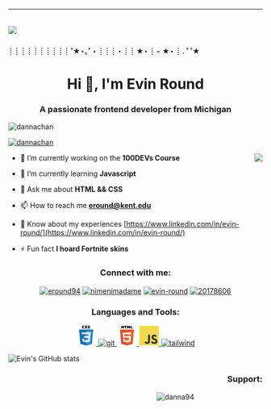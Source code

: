
---
![](https://i.postimg.cc/DfPmPfnN/68747470733a2f2f63646e2e6472696262626c652e636f6d2f75736572732f323035363334352f73637265656e73686f7473.png)
---
┊         ┊       ┊   ┊    ┊        ┊
┊         ┊       ┊   ┊   ˚★⋆｡˚  ⋆
┊         ┊       ┊   ⋆
┊         ┊       ★⋆
┊ ◦
★⋆      ┊ .  ˚
           ˚★                                                                  

<h1 align="center">Hi 🌸, I'm Evin Round</h1>
<h3 align="center">A passionate frontend developer from Michigan</h3>

<p align="left"> <img src="https://komarev.com/ghpvc/?username=dannachan&label=Profile%20views&color=0e75b6&style=flat" alt="dannachan" /> </p>

<p align="left"> <a href="https://github.com/ryo-ma/github-profile-trophy"><img src="https://github-profile-trophy.vercel.app/?username=dannachan" alt="dannachan" /></a> </p>

<img align="right" height="150" src="https://i.ibb.co/kgRdy2Y/download20240100132831.png"/>

- 🔭 I’m currently working on the **100DEVs Course**

- 🌱 I’m currently learning **Javascript**

- 💬 Ask me about **HTML && CSS**

- 📫 How to reach me **eround@kent.edu**

- 📄 Know about my experiences [https://www.linkedin.com/in/evin-round/](https://www.linkedin.com/in/evin-round/)

- ⚡ Fun fact **I hoard Fortnite skins**

<h3 align="center">Connect with me:</h3>
<p align="center">
<a href="https://codepen.io/eround94" target="blank"><img align="center" src="https://raw.githubusercontent.com/rahuldkjain/github-profile-readme-generator/master/src/images/icons/Social/codepen.svg" alt="eround94" height="30" width="40" /></a>
<a href="https://twitter.com/nimenimadame" target="blank"><img align="center" src="https://raw.githubusercontent.com/rahuldkjain/github-profile-readme-generator/master/src/images/icons/Social/twitter.svg" alt="nimenimadame" height="30" width="40" /></a>
<a href="https://linkedin.com/in/evin-round" target="blank"><img align="center" src="https://raw.githubusercontent.com/rahuldkjain/github-profile-readme-generator/master/src/images/icons/Social/linked-in-alt.svg" alt="evin-round" height="30" width="40" /></a>
<a href="https://stackoverflow.com/users/20178606" target="blank"><img align="center" src="https://raw.githubusercontent.com/rahuldkjain/github-profile-readme-generator/master/src/images/icons/Social/stack-overflow.svg" alt="20178606" height="30" width="40" /></a>
</p>

<h3 align="center">Languages and Tools:</h3>
<p align="center"> <a href="https://www.w3schools.com/css/" target="_blank" rel="noreferrer"> <img src="https://raw.githubusercontent.com/devicons/devicon/master/icons/css3/css3-original-wordmark.svg" alt="css3" width="40" height="40"/> </a> <a href="https://git-scm.com/" target="_blank" rel="noreferrer"> <img src="https://www.vectorlogo.zone/logos/git-scm/git-scm-icon.svg" alt="git" width="40" height="40"/> </a> <a href="https://www.w3.org/html/" target="_blank" rel="noreferrer"> <img src="https://raw.githubusercontent.com/devicons/devicon/master/icons/html5/html5-original-wordmark.svg" alt="html5" width="40" height="40"/> </a> <a href="https://developer.mozilla.org/en-US/docs/Web/JavaScript" target="_blank" rel="noreferrer"> <img src="https://raw.githubusercontent.com/devicons/devicon/master/icons/javascript/javascript-original.svg" alt="javascript" width="40" height="40"/> </a> <a href="https://tailwindcss.com/" target="_blank" rel="noreferrer"> <img src="https://www.vectorlogo.zone/logos/tailwindcss/tailwindcss-icon.svg" alt="tailwind" width="40" height="40"/> </a> </p>

![Evin's GitHub stats](https://github-readme-stats.vercel.app/api?username=dannachan&show_icons=true&theme=onedark&hide_rank=true)
<h3 align="right">Support:</h3>
<p><a href="https://ko-fi.com/danna94"> <img align="right" src="https://cdn.ko-fi.com/cdn/kofi3.png?v=3" height="50" width="210" alt="danna94" /></a></p><br><br>








